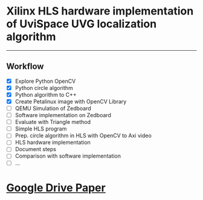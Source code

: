 # Xilinx HLS hardware implementation of UviSpace UVG localization algorithm
___
## Workflow
* [x] Explore Python OpenCV
* [x] Python circle algorithm
* [x] Python algorithm to C++
* [x] Create Petalinux image with OpenCV Library
* [ ] QEMU Simulation of Zedboard
* [ ] Software implementation on Zedboard
* [ ] Evaluate with Triangle method
* [ ] Simple HLS program
* [ ] Prep. circle algorithm in HLS with OpenCV to Axi video
* [ ] HLS hardware implementation
* [ ] Document steps
* [ ] Comparison with software implementation
* [ ] ...

# [Google Drive Paper](https://docs.google.com/document/d/1WXC-WZeJukpFURYbbGiiq8jS_l3rZbQjlULRKu-fks4/edit?usp=sharing)
